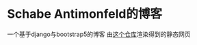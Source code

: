 # Schabe Antimonfeld的博客
一个基于django与bootstrap5的博客
由[这个仓库](https://github.com/Schabe-Antimonfeld/django-blog-style-schabe)渲染得到的静态网页